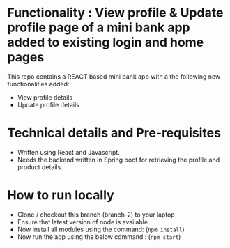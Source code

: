 # Functionality : View profile & Update profile page of a mini bank app added to existing login and home pages
This repo contains a REACT based mini bank app with a the following new functionalities added:
- View profile details
- Update profile details



# Technical details and Pre-requisites
- Written using React and Javascript.
- Needs the backend written in Spring boot for retrieving the profile and product details.


# How to run locally
- Clone / checkout this branch (branch-2) to your laptop
- Ensure that latest version of node is available
- Now install all modules using the command:
  (`npm install`)
- Now run the app using the below command :
  (`npm start`)
